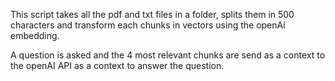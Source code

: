 This script takes all the pdf and txt files in a folder, splits them in 500 characters and transform each chunks in vectors using the openAi embedding.

A question is asked and the 4 most relevant chunks are send as a context to the openAI API as a context to answer the question.
